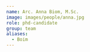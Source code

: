 ```yaml
---
name: Arc. Anna Biom, M.Sc.
image: images/people/anna.jpg
role: phd-candidate
group: team
aliases:
  - Boim
---
```


